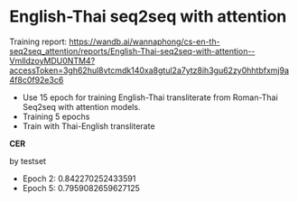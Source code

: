 # English-Thai seq2seq with attention

Training report: https://wandb.ai/wannaphong/cs-en-th-seq2seq_attention/reports/English-Thai-seq2seq-with-attention--VmlldzoyMDU0NTM4?accessToken=3gh62hul8vtcmdk140xa8gtul2a7ytz8ih3gu62zy0hhtbfxmj9a4f8c0f92e3c6

- Use 15 epoch for training English-Thai transliterate from Roman-Thai Seq2seq with attention models.
- Training 5 epochs
- Train with Thai-English transliterate

**CER**

by testset

- Epoch 2: 0.842270252433591
- Epoch 5: 0.7959082659627125